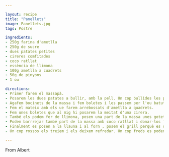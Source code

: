```yaml
---

layout: recipe
title: "Panellets"
image: Panellets.jpg
tags: Postre

ingredients:
- 250g farina d'ametlla
- 250g de sucre
- dues patates petites
- cireres comfitades
- coco ratllat
- essència de llimona
- 100g ametlla a cuadrets
- 50g de pinyons
- 1 ou

directions:
- Primer farem el massapà.
- Posarem les dues patates a bullir, amb la pell. Un cop bullides les pelem i les aixafem. Barregem la farina d'ametlla amb el sucre i la patata i afegim mig ou batut. Amb una cullera ho barregem tot bé i ho deixem reposar a la nevera durant unes hores. Ho podem preparar un dia per l'altre.
- Agafem bocinets de la massa i fem boletes i les passem per l'ou batut i després les arrebossem en un plat ple de pinyons. Les anem posan en una safata engreixada i enfarinada.
- Fem el mateix amb els ue farem arrebossats d'ametlla a quadrets.
- Fem unes boletes que al mig hi posarem la meitat d'una cirera.
- També els podem fer de llimona, posen una part de la massa unes gotetes d'essència de llimona.
- Podem barrrejar també part de la massa amb coco ratllat i donar-los forma de volcà.
- Finalment es posen a la llauna i al forn , posem el grill perquè es dorin, cal vigilar molt que no es cremin perquè estaran pocs minuts al forn. 
- Un cop rossos els treiem i els deixem refredar. Un cop freds es poden treure de la llauna i els emplatem ben bonics!

---
```


From Albert